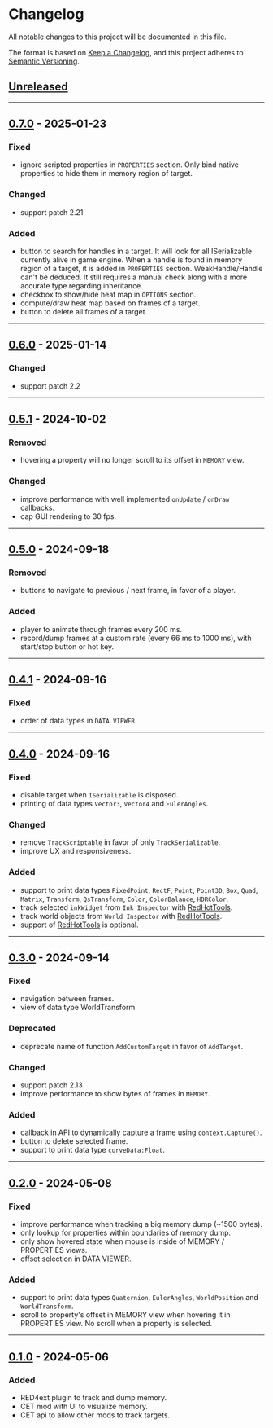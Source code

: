 # Changelog
All notable changes to this project will be documented in this file.

The format is based on [Keep a Changelog], and this project adheres to 
[Semantic Versioning].

## [Unreleased]

------------------------

## [0.7.0] - 2025-01-23
### Fixed
- ignore scripted properties in `PROPERTIES` section. Only bind native
  properties to hide them in memory region of target.

### Changed
- support patch 2.21

### Added
- button to search for handles in a target. It will look for all ISerializable
  currently alive in game engine. When a handle is found in memory region of a
  target, it is added in `PROPERTIES` section. WeakHandle/Handle can't be
  deduced. It still requires a manual check along with a more accurate type
  regarding inheritance.
- checkbox to show/hide heat map in `OPTIONS` section.
- compute/draw heat map based on frames of a target.
- button to delete all frames of a target.

------------------------

## [0.6.0] - 2025-01-14
### Changed
- support patch 2.2

------------------------

## [0.5.1] - 2024-10-02
### Removed
- hovering a property will no longer scroll to its offset in `MEMORY` view.

### Changed
- improve performance with well implemented `onUpdate` / `onDraw` callbacks.
- cap GUI rendering to 30 fps.

------------------------

## [0.5.0] - 2024-09-18
### Removed
- buttons to navigate to previous / next frame, in favor of a player.

### Added
- player to animate through frames every 200 ms.
- record/dump frames at a custom rate (every 66 ms to 1000 ms), with start/stop
  button or hot key.

------------------------

## [0.4.1] - 2024-09-16
### Fixed
- order of data types in `DATA VIEWER`.

------------------------

## [0.4.0] - 2024-09-16
### Fixed
- disable target when `ISerializable` is disposed.
- printing of data types `Vector3`, `Vector4` and `EulerAngles`.

### Changed
- remove `TrackScriptable` in favor of only `TrackSerializable`.
- improve UX and responsiveness.

### Added
- support to print data types `FixedPoint`, `RectF`, `Point`, `Point3D`, `Box`,
  `Quad`, `Matrix`, `Transform`, `QsTransform`, `Color`, `ColorBalance`,
  `HDRColor`.
- track selected `inkWidget` from `Ink Inspector` with [RedHotTools].
- track world objects from `World Inspector` with [RedHotTools].
- support of [RedHotTools] is optional.

------------------------

## [0.3.0] - 2024-09-14
### Fixed
- navigation between frames.
- view of data type WorldTransform.

### Deprecated
- deprecate name of function `AddCustomTarget` in favor of `AddTarget`.

### Changed
- support patch 2.13
- improve performance to show bytes of frames in `MEMORY`.

### Added
- callback in API to dynamically capture a frame using `context.Capture()`.
- button to delete selected frame.
- support to print data type `curveData:Float`.

------------------------

## [0.2.0] - 2024-05-08
### Fixed
- improve performance when tracking a big memory dump (~1500 bytes).
- only lookup for properties within boundaries of memory dump.
- only show hovered state when mouse is inside of MEMORY / PROPERTIES views.
- offset selection in DATA VIEWER.

### Added
- support to print data types `Quaternion`, `EulerAngles`, `WorldPosition` and
  `WorldTransform`.
- scroll to property's offset in MEMORY view when hovering it in PROPERTIES
  view. No scroll when a property is selected.

------------------------

## [0.1.0] - 2024-05-06
### Added
- RED4ext plugin to track and dump memory.
- CET mod with UI to visualize memory.
- CET api to allow other mods to track targets.

<!-- Table of links -->
[Keep a Changelog]: https://keepachangelog.com/en/1.0.0/
[Semantic Versioning]: https://semver.org/spec/v2.0.0.html
[RedHotTools]: https://github.com/psiberx/cp2077-red-hot-tools

<!-- Table of releases -->
[Unreleased]: https://github.com/rayshader/cp2077-red-memorydump/compare/v0.7.0...HEAD
[0.7.0]: https://github.com/rayshader/cp2077-red-memorydump/compare/v0.6.0...v0.7.0
[0.6.0]: https://github.com/rayshader/cp2077-red-memorydump/compare/v0.5.1...v0.6.0
[0.5.1]: https://github.com/rayshader/cp2077-red-memorydump/compare/v0.5.0...v0.5.1
[0.5.0]: https://github.com/rayshader/cp2077-red-memorydump/compare/v0.4.1...v0.5.0
[0.4.1]: https://github.com/rayshader/cp2077-red-memorydump/compare/v0.4.0...v0.4.1
[0.4.0]: https://github.com/rayshader/cp2077-red-memorydump/compare/v0.3.0...v0.4.0
[0.3.0]: https://github.com/rayshader/cp2077-red-memorydump/compare/v0.2.0...v0.3.0
[0.2.0]: https://github.com/rayshader/cp2077-red-memorydump/compare/v0.1.0...v0.2.0
[0.1.0]: https://github.com/rayshader/cp2077-red-memorydump/releases/tag/v0.1.0
